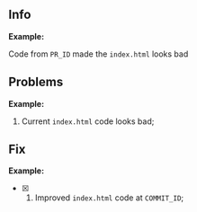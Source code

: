 ## Info

**Example:**

Code from `PR_ID` made the `index.html` looks bad 

## Problems  

**Example:**
1. Current `index.html` code looks bad;

## Fix

**Example:**
- [x] 1. Improved `index.html` code at `COMMIT_ID`;